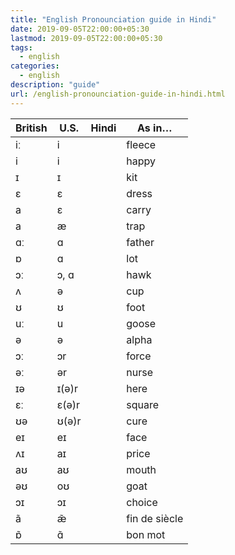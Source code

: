 ```yaml
---
title: "English Pronounciation guide in Hindi"
date: 2019-09-05T22:00:00+05:30
lastmod: 2019-09-05T22:00:00+05:30
tags:
  - english
categories:
  - english
description: "guide"
url: /english-pronounciation-guide-in-hindi.html
---
```


| **British** | **U.S.** | **Hindi** | **As in…** |
| --- | --- | --- | --- |
| iː  | i   |     | fleece |
| i   | i   |     | happy |
| ɪ   | ɪ   |     | kit |
| ɛ   | ɛ   |     | dress |
| a   | ɛ   |     | carry |
| a   | æ   |     | trap |
| ɑː  | ɑ   |     | father |
| ɒ   | ɑ   |     | lot |
| ɔː  | ɔ, ɑ |     | hawk |
| ʌ   | ə   |     | cup |
| ʊ   | ʊ   |     | foot |
| uː  | u   |     | goose |
| ə   | ə   |     | alpha |
| ɔː  | ɔr  |     | force |
| əː  | ər  |     | nurse |
| ɪə  | ɪ(ə)r |     | here |
| ɛː  | ɛ(ə)r |     | square |
| ʊə  | ʊ(ə)r |     | cure |
| eɪ  | eɪ  |     | face |
| ʌɪ  | aɪ  |     | price |
| aʊ  | aʊ  |     | mouth |
| əʊ  | oʊ  |     | goat |
| ɔɪ  | ɔɪ  |     | choice |
| ã   | æ̃  |     | fin de siècle |
| ɒ̃  | ɑ̃  |     | bon mot |